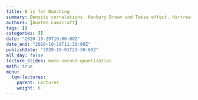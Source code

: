```yaml
---
title: B is for Bunching
summary: Density correlations. Hanbury Brown and Twiss effect. Hartree--Fock theory.
authors: [Austen Lamacraft]
tags: []
categories: []
date: "2020-10-29T10:00:00Z"
date_end: "2020-10-29T11:30:00Z"
publishDate: "2020-10-01T22:30:00Z"
all_day: false
lecture_slides: more-second-quantization
math: true
menu:
  tqm-lectures:
    parent: Lectures
    weight: 6
---
```


